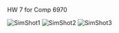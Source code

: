 HW 7 for Comp 6970

![SimShot1](https://github.com/Trey-Gaines/EmojiCounter/blob/main/EmojiCounter/SimShot1.png)
![SimShot2](https://github.com/Trey-Gaines/EmojiCounter/blob/main/EmojiCounter/SimShot2.png)
![SimShot3](https://github.com/Trey-Gaines/EmojiCounter/blob/main/EmojiCounter/SimShot3.png)

